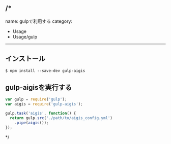 /*
---
name: gulpで利用する
category:
  - Usage
  - Usage/gulp
---

## インストール

```
$ npm install --save-dev gulp-aigis
```

## gulp-aigisを実行する

```js
var gulp = require('gulp');
var aigis = require('gulp-aigis');

gulp.task('aigis', function() {
  return gulp.src('./path/to/aigis_config.yml')
    .pipe(aigis());
});

```

*/
